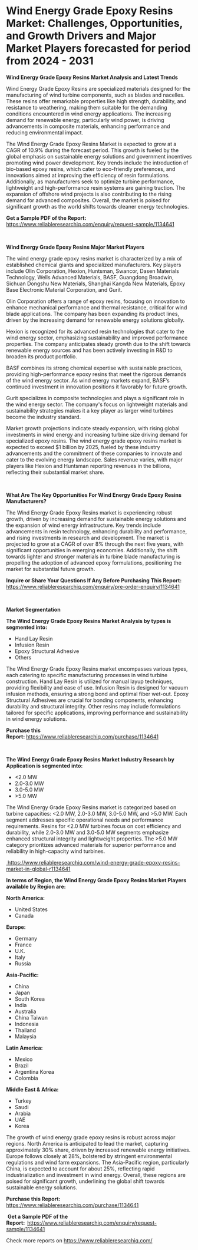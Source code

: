 <p><h1>Wind Energy Grade Epoxy Resins Market: Challenges, Opportunities, and Growth Drivers and Major Market Players forecasted for period from 2024 - 2031</h1></p><p><strong>Wind Energy Grade Epoxy Resins Market Analysis and Latest Trends</strong></p>
<p><p>Wind Energy Grade Epoxy Resins are specialized materials designed for the manufacturing of wind turbine components, such as blades and nacelles. These resins offer remarkable properties like high strength, durability, and resistance to weathering, making them suitable for the demanding conditions encountered in wind energy applications. The increasing demand for renewable energy, particularly wind power, is driving advancements in composite materials, enhancing performance and reducing environmental impact.</p><p>The Wind Energy Grade Epoxy Resins Market is expected to grow at a CAGR of 10.9% during the forecast period. This growth is fueled by the global emphasis on sustainable energy solutions and government incentives promoting wind power development. Key trends include the introduction of bio-based epoxy resins, which cater to eco-friendly preferences, and innovations aimed at improving the efficiency of resin formulations. Additionally, as manufacturers seek to optimize turbine performance, lightweight and high-performance resin systems are gaining traction. The expansion of offshore wind projects is also contributing to the rising demand for advanced composites. Overall, the market is poised for significant growth as the world shifts towards cleaner energy technologies.</p></p>
<p><strong>Get a Sample PDF of the Report:&nbsp;</strong> <a href="https://www.reliableresearchiq.com/enquiry/request-sample/1134641?utm_campaign=1996&utm_medium=2&utm_source=Github&utm_content=ia&utm_term=27122024&utm_id=wind-energy-grade-epoxy-resins">https://www.reliableresearchiq.com/enquiry/request-sample/1134641</a></p>
<p>&nbsp;</p>
<p><strong>Wind Energy Grade Epoxy Resins Major Market Players</strong></p>
<p><p>The wind energy grade epoxy resins market is characterized by a mix of established chemical giants and specialized manufacturers. Key players include Olin Corporation, Hexion, Huntsman, Swancor, Dasen Materials Technology, Wells Advanced Materials, BASF, Guangdong Broadwin, Sichuan Dongshu New Materials, Shanghai Kangda New Materials, Epoxy Base Electronic Material Corporation, and Gurit.</p><p>Olin Corporation offers a range of epoxy resins, focusing on innovation to enhance mechanical performance and thermal resistance, critical for wind blade applications. The company has been expanding its product lines, driven by the increasing demand for renewable energy solutions globally.</p><p>Hexion is recognized for its advanced resin technologies that cater to the wind energy sector, emphasizing sustainability and improved performance properties. The company anticipates steady growth due to the shift towards renewable energy sources and has been actively investing in R&D to broaden its product portfolio.</p><p>BASF combines its strong chemical expertise with sustainable practices, providing high-performance epoxy resins that meet the rigorous demands of the wind energy sector. As wind energy markets expand, BASF’s continued investment in innovation positions it favorably for future growth.</p><p>Gurit specializes in composite technologies and plays a significant role in the wind energy sector. The company's focus on lightweight materials and sustainability strategies makes it a key player as larger wind turbines become the industry standard.</p><p>Market growth projections indicate steady expansion, with rising global investments in wind energy and increasing turbine size driving demand for specialized epoxy resins. The wind energy grade epoxy resins market is expected to exceed $1 billion by 2025, fueled by these industry advancements and the commitment of these companies to innovate and cater to the evolving energy landscape. Sales revenue varies, with major players like Hexion and Huntsman reporting revenues in the billions, reflecting their substantial market share.</p></p>
<p>&nbsp;</p>
<p><strong>What Are The Key Opportunities For Wind Energy Grade Epoxy Resins Manufacturers?</strong></p>
<p><p>The Wind Energy Grade Epoxy Resins market is experiencing robust growth, driven by increasing demand for sustainable energy solutions and the expansion of wind energy infrastructure. Key trends include advancements in resin technology, enhancing durability and performance, and rising investments in research and development. The market is projected to grow at a CAGR of over 8% through the next five years, with significant opportunities in emerging economies. Additionally, the shift towards lighter and stronger materials in turbine blade manufacturing is propelling the adoption of advanced epoxy formulations, positioning the market for substantial future growth.</p></p>
<p><strong>Inquire or Share Your Questions If Any Before Purchasing This Report:</strong> <a href="https://www.reliableresearchiq.com/enquiry/pre-order-enquiry/1134641?utm_campaign=1996&utm_medium=2&utm_source=Github&utm_content=ia&utm_term=27122024&utm_id=wind-energy-grade-epoxy-resins">https://www.reliableresearchiq.com/enquiry/pre-order-enquiry/1134641</a></p>
<p>&nbsp;</p>
<p><strong>Market Segmentation</strong></p>
<p><strong>The Wind Energy Grade Epoxy Resins Market Analysis by types is segmented into:</strong></p>
<p><ul><li>Hand Lay Resin</li><li>Infusion Resin</li><li>Epoxy Structural Adhesive</li><li>Others</li></ul></p>
<p><p>The Wind Energy Grade Epoxy Resins market encompasses various types, each catering to specific manufacturing processes in wind turbine construction. Hand Lay Resin is utilized for manual layup techniques, providing flexibility and ease of use. Infusion Resin is designed for vacuum infusion methods, ensuring a strong bond and optimal fiber wet-out. Epoxy Structural Adhesives are crucial for bonding components, enhancing durability and structural integrity. Other resins may include formulations tailored for specific applications, improving performance and sustainability in wind energy solutions.</p></p>
<p><strong>Purchase this Report:&nbsp;</strong><a href="https://www.reliableresearchiq.com/purchase/1134641?utm_campaign=1996&utm_medium=2&utm_source=Github&utm_content=ia&utm_term=27122024&utm_id=wind-energy-grade-epoxy-resins">https://www.reliableresearchiq.com/purchase/1134641</a></p>
<p>&nbsp;</p>
<p><strong>The Wind Energy Grade Epoxy Resins Market Industry Research by Application is segmented into:</strong></p>
<p><ul><li><2.0 MW</li><li>2.0-3.0 MW</li><li>3.0-5.0 MW</li><li>>5.0 MW</li></ul></p>
<p><p>The Wind Energy Grade Epoxy Resins market is categorized based on turbine capacities: <2.0 MW, 2.0-3.0 MW, 3.0-5.0 MW, and >5.0 MW. Each segment addresses specific operational needs and performance requirements. Resins for <2.0 MW turbines focus on cost efficiency and durability, while 2.0-3.0 MW and 3.0-5.0 MW segments emphasize enhanced structural integrity and lightweight properties. The >5.0 MW category prioritizes advanced materials for superior performance and reliability in high-capacity wind turbines.</p></p>
<p><a href="https://www.reliableresearchiq.com/wind-energy-grade-epoxy-resins-market-in-global-r1134641?utm_campaign=1996&utm_medium=2&utm_source=Github&utm_content=ia&utm_term=27122024&utm_id=wind-energy-grade-epoxy-resins">&nbsp;https://www.reliableresearchiq.com/wind-energy-grade-epoxy-resins-market-in-global-r1134641</a></p>
<p><strong>In terms of Region, the Wind Energy Grade Epoxy Resins Market Players available by Region are:</strong></p>
<p>
    <p> <strong> North America: </strong>
        <ul>
            <li>United States</li>
            <li>Canada</li>
        </ul>
        </p> 
    <p> <strong> Europe: </strong>
        <ul>
            <li>Germany</li>
            <li>France</li>
            <li>U.K.</li>
            <li>Italy</li>
            <li>Russia</li>
        </ul>
        </p> 
    <p> <strong> Asia-Pacific: </strong>
        <ul>
            <li>China</li>
            <li>Japan</li>
            <li>South Korea</li>
            <li>India</li>
            <li>Australia</li>
            <li>China Taiwan</li>
            <li>Indonesia</li>
            <li>Thailand</li>
            <li>Malaysia</li>
        </ul>
        </p> 
    <p> <strong> Latin America: </strong>
        <ul>
            <li>Mexico</li>
            <li>Brazil</li>
            <li>Argentina Korea</li>
            <li>Colombia</li>
        </ul>
        </p> 
    <p> <strong> Middle East & Africa: </strong>
        <ul>
            <li>Turkey</li>
            <li>Saudi</li>
            <li>Arabia</li>
            <li>UAE</li>
            <li>Korea</li>
        </ul>
    </p>
    </p>
<p><p>The growth of wind energy grade epoxy resins is robust across major regions. North America is anticipated to lead the market, capturing approximately 30% share, driven by increased renewable energy initiatives. Europe follows closely at 28%, bolstered by stringent environmental regulations and wind farm expansions. The Asia-Pacific region, particularly China, is expected to account for about 25%, reflecting rapid industrialization and investment in wind energy. Overall, these regions are poised for significant growth, underlining the global shift towards sustainable energy solutions.</p></p>
<p><strong>Purchase this Report: </strong><a href="https://www.reliableresearchiq.com/purchase/1134641?utm_campaign=1996&utm_medium=2&utm_source=Github&utm_content=ia&utm_term=27122024&utm_id=wind-energy-grade-epoxy-resins">https://www.reliableresearchiq.com/purchase/1134641</a></p>
<p>&nbsp;<strong>Get a Sample PDF of the Report:&nbsp;&nbsp;</strong><a href="https://www.reliableresearchiq.com/enquiry/request-sample/1134641?utm_campaign=1996&utm_medium=2&utm_source=Github&utm_content=ia&utm_term=27122024&utm_id=wind-energy-grade-epoxy-resins">https://www.reliableresearchiq.com/enquiry/request-sample/1134641</a></p>
<p><strong></strong></p>
<p>Check more reports on <a href="https://www.reliableresearchiq.com/?utm_campaign=1996&utm_medium=2&utm_source=Github&utm_content=ia&utm_term=27122024&utm_id=wind-energy-grade-epoxy-resins">https://www.reliableresearchiq.com/</a></p>